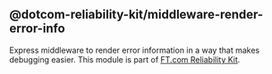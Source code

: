 
## @dotcom-reliability-kit/middleware-render-error-info

Express middleware to render error information in a way that makes debugging easier. This module is part of [FT.com Reliability Kit](https://github.com/Financial-Times/dotcom-reliability-kit#readme).
